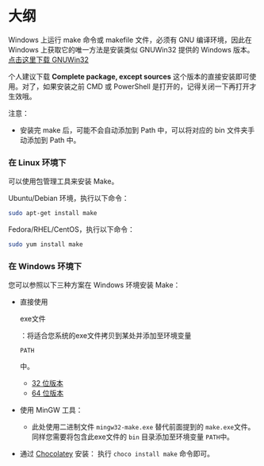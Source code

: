 # 大纲

Windows 上运行 make 命令或 makefile 文件，必须有 GNU 编译环境，因此在 Windows 上获取它的唯一方法是安装类似 GNUWin32 提供的 Windows 版本。[点击这里下载 GNUWin32](http://gnuwin32.sourceforge.net/packages/make.htm)

个人建议下载 **Complete package, except sources** 这个版本的直接安装即可使用。对了，如果安装之前 CMD 或 PowerShell 是打开的，记得关闭一下再打开才生效哦。


注意：

- 安装完 make 后，可能不会自动添加到 Path 中，可以将对应的 bin 文件夹手动添加到 Path 中。





### 在 Linux 环境下

可以使用包管理工具来安装 Make。

Ubuntu/Debian 环境，执行以下命令：

```bash
sudo apt-get install make
```

Fedora/RHEL/CentOS，执行以下命令：

```bash
sudo yum install make
```

### 在 Windows 环境下

您可以参照以下三种方案在 Windows 环境安装 Make：

- 直接使用

   

  exe文件

  ：将适合您系统的exe文件拷贝到某处并添加至环境变量

   

  ```
  PATH
  ```

  中。

  - [32 位版本](ftp://ftp.equation.com/make/32/make.exe)
  - [64 位版本](ftp://ftp.equation.com/make/64/make.exe)

- 使用
  MinGW
  工具：
  - 此处使用二进制文件 `mingw32-make.exe` 替代前面提到的 `make.exe`文件。同样您需要将包含此exe文件的 `bin` 目录添加至环境变量 `PATH`中。

- 通过 [Chocolatey](https://chocolatey.org/packages/make) 安装： 执行 `choco install make` 命令即可。